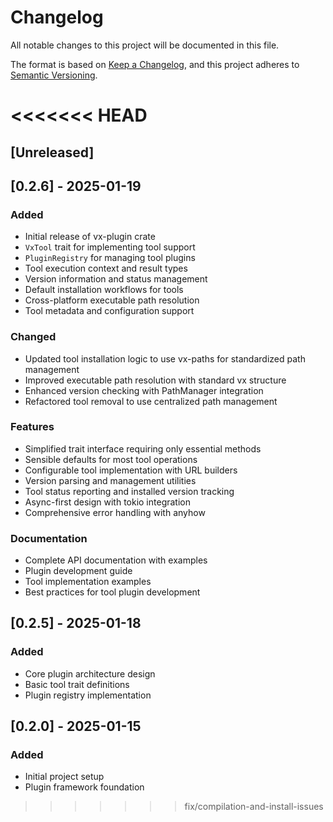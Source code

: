 # Changelog

All notable changes to this project will be documented in this file.

The format is based on [Keep a Changelog](https://keepachangelog.com/en/1.0.0/),
and this project adheres to [Semantic Versioning](https://semver.org/spec/v2.0.0.html).

<<<<<<< HEAD
=======
## [Unreleased]

## [0.2.6] - 2025-01-19

### Added
- Initial release of vx-plugin crate
- `VxTool` trait for implementing tool support
- `PluginRegistry` for managing tool plugins
- Tool execution context and result types
- Version information and status management
- Default installation workflows for tools
- Cross-platform executable path resolution
- Tool metadata and configuration support

### Changed
- Updated tool installation logic to use vx-paths for standardized path management
- Improved executable path resolution with standard vx structure
- Enhanced version checking with PathManager integration
- Refactored tool removal to use centralized path management

### Features
- Simplified trait interface requiring only essential methods
- Sensible defaults for most tool operations
- Configurable tool implementation with URL builders
- Version parsing and management utilities
- Tool status reporting and installed version tracking
- Async-first design with tokio integration
- Comprehensive error handling with anyhow

### Documentation
- Complete API documentation with examples
- Plugin development guide
- Tool implementation examples
- Best practices for tool plugin development

## [0.2.5] - 2025-01-18

### Added
- Core plugin architecture design
- Basic tool trait definitions
- Plugin registry implementation

## [0.2.0] - 2025-01-15

### Added
- Initial project setup
- Plugin framework foundation
>>>>>>> fix/compilation-and-install-issues

